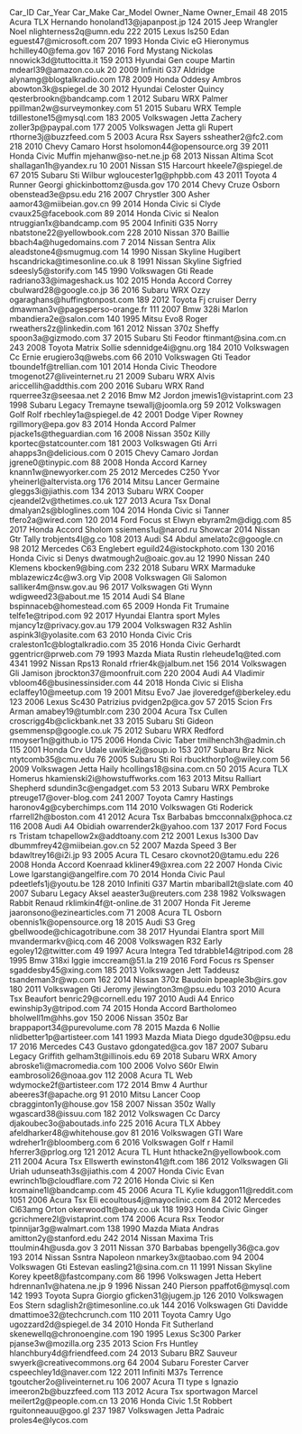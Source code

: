 <TR><TH>Car_ID</TH>
<TH>Car_Year</TH>
<TH>Car_Make</TH>
<TH>Car_Model</TH>
<TH>Owner_Name</TH>
<TH>Owner_Email</TH>
</TR>
<TR><TD>48</TD>
<TD>2015</TD>
<TD>Acura</TD>
<TD>TLX</TD>
<TD>Hernando</TD>
<TD>honoland13@japanpost.jp</TD>
</TR>
<TR><TD>124</TD>
<TD>2015</TD>
<TD>Jeep</TD>
<TD>Wrangler</TD>
<TD>Noel</TD>
<TD>nlighterness2q@umn.edu</TD>
</TR>
<TR><TD>222</TD>
<TD>2015</TD>
<TD>Lexus</TD>
<TD>Is250</TD>
<TD>Edan</TD>
<TD>eguest47@microsoft.com</TD>
</TR>
<TR><TD>207</TD>
<TD>1993</TD>
<TD>Honda</TD>
<TD>Civic eG</TD>
<TD>Hieronymus</TD>
<TD>hchilley40@fema.gov</TD>
</TR>
<TR><TD>167</TD>
<TD>2016</TD>
<TD>Ford</TD>
<TD>Mystang</TD>
<TD>Nickolas</TD>
<TD>nnowick3d@tuttocitta.it</TD>
</TR>
<TR><TD>159</TD>
<TD>2013</TD>
<TD>Hyundai</TD>
<TD>Gen coupe</TD>
<TD>Martin</TD>
<TD>mdearl39@amazon.co.uk</TD>
</TR>
<TR><TD>20</TD>
<TD>2009</TD>
<TD>Infiniti</TD>
<TD>G37</TD>
<TD>Aldridge</TD>
<TD>alynamg@blogtalkradio.com</TD>
</TR>
<TR><TD>178</TD>
<TD>2009</TD>
<TD>Honda</TD>
<TD>Oddesy</TD>
<TD>Ambros</TD>
<TD>abowton3k@spiegel.de</TD>
</TR>
<TR><TD>30</TD>
<TD>2012</TD>
<TD>Hyundai</TD>
<TD>Celoster</TD>
<TD>Quincy</TD>
<TD>qesterbrookn@bandcamp.com</TD>
</TR>
<TR><TD>1</TD>
<TD>2012</TD>
<TD>Subaru</TD>
<TD>WRX</TD>
<TD>Palmer</TD>
<TD>ppillman2w@surveymonkey.com</TD>
</TR>
<TR><TD>51</TD>
<TD>2015</TD>
<TD>Subaru</TD>
<TD>WRX</TD>
<TD>Temple</TD>
<TD>tdillestone15@mysql.com</TD>
</TR>
<TR><TD>183</TD>
<TD>2005</TD>
<TD>Volkswagen</TD>
<TD>Jetta</TD>
<TD>Zachery</TD>
<TD>zoller3p@paypal.com</TD>
</TR>
<TR><TD>177</TD>
<TD>2005</TD>
<TD>Volkswagen</TD>
<TD>Jetta gli</TD>
<TD>Rupert</TD>
<TD>rthorne3j@buzzfeed.com</TD>
</TR>
<TR><TD>5</TD>
<TD>2003</TD>
<TD>Acura</TD>
<TD>Rsx</TD>
<TD>Sayers</TD>
<TD>ssheather2@fc2.com</TD>
</TR>
<TR><TD>218</TD>
<TD>2010</TD>
<TD>Chevy</TD>
<TD>Camaro</TD>
<TD>Horst</TD>
<TD>hsolomon44@opensource.org</TD>
</TR>
<TR><TD>39</TD>
<TD>2011</TD>
<TD>Honda</TD>
<TD>Civic</TD>
<TD>Muffin</TD>
<TD>mjehanw@so-net.ne.jp</TD>
</TR>
<TR><TD>68</TD>
<TD>2013</TD>
<TD>Nissan</TD>
<TD>Altima</TD>
<TD>Scot</TD>
<TD>shallagan1h@yandex.ru</TD>
</TR>
<TR><TD>10</TD>
<TD>2001</TD>
<TD>Nissan</TD>
<TD>S15</TD>
<TD>Harcourt</TD>
<TD>hkeele7@spiegel.de</TD>
</TR>
<TR><TD>67</TD>
<TD>2015</TD>
<TD>Subaru</TD>
<TD>Sti</TD>
<TD>Wilbur</TD>
<TD>wgloucester1g@phpbb.com</TD>
</TR>
<TR><TD>43</TD>
<TD>2011</TD>
<TD>Toyota</TD>
<TD>4 Runner</TD>
<TD>Georgi</TD>
<TD>ghickinbottomz@usda.gov</TD>
</TR>
<TR><TD>170</TD>
<TD>2014</TD>
<TD>Chevy</TD>
<TD>Cruze</TD>
<TD>Osborn</TD>
<TD>obenstead3e@psu.edu</TD>
</TR>
<TR><TD>216</TD>
<TD>2007</TD>
<TD>Chrystler</TD>
<TD>300</TD>
<TD>Asher</TD>
<TD>aamor43@miibeian.gov.cn</TD>
</TR>
<TR><TD>99</TD>
<TD>2014</TD>
<TD>Honda</TD>
<TD>Civic si</TD>
<TD>Clyde</TD>
<TD>cvaux25@facebook.com</TD>
</TR>
<TR><TD>89</TD>
<TD>2014</TD>
<TD>Honda</TD>
<TD>Civic si</TD>
<TD>Nealon</TD>
<TD>ntruggian1x@bandcamp.com</TD>
</TR>
<TR><TD>95</TD>
<TD>2004</TD>
<TD>Infiniti</TD>
<TD>G35</TD>
<TD>Norry</TD>
<TD>nbatstone22@yellowbook.com</TD>
</TR>
<TR><TD>228</TD>
<TD>2010</TD>
<TD>Nissan</TD>
<TD>370</TD>
<TD>Baillie</TD>
<TD>bbach4a@hugedomains.com</TD>
</TR>
<TR><TD>7</TD>
<TD>2014</TD>
<TD>Nissan</TD>
<TD>Sentra</TD>
<TD>Alix</TD>
<TD>aleadstone4@smugmug.com</TD>
</TR>
<TR><TD>14</TD>
<TD>1990</TD>
<TD>Nissan</TD>
<TD>Skyline</TD>
<TD>Hugibert</TD>
<TD>hscandricka@timesonline.co.uk</TD>
</TR>
<TR><TD>8</TD>
<TD>1991</TD>
<TD>Nissan</TD>
<TD>Skyline</TD>
<TD>Sigfried</TD>
<TD>sdeesly5@storify.com</TD>
</TR>
<TR><TD>145</TD>
<TD>1990</TD>
<TD>Volkswagen</TD>
<TD>Gti</TD>
<TD>Reade</TD>
<TD>radriano33@imageshack.us</TD>
</TR>
<TR><TD>102</TD>
<TD>2015</TD>
<TD>Honda</TD>
<TD>Accord</TD>
<TD>Correy</TD>
<TD>cbulward28@google.co.jp</TD>
</TR>
<TR><TD>36</TD>
<TD>2016</TD>
<TD>Subaru</TD>
<TD>WRX</TD>
<TD>Ozzy</TD>
<TD>ogaraghans@huffingtonpost.com</TD>
</TR>
<TR><TD>189</TD>
<TD>2012</TD>
<TD>Toyota</TD>
<TD>Fj cruiser</TD>
<TD>Derry</TD>
<TD>dmawman3v@pagesperso-orange.fr</TD>
</TR>
<TR><TD>111</TD>
<TD>2007</TD>
<TD>Bmw</TD>
<TD>328i</TD>
<TD>Marlon</TD>
<TD>mbandiera2e@salon.com</TD>
</TR>
<TR><TD>140</TD>
<TD>1995</TD>
<TD>Mitsu</TD>
<TD>Evo8</TD>
<TD>Roger</TD>
<TD>rweathers2z@linkedin.com</TD>
</TR>
<TR><TD>161</TD>
<TD>2012</TD>
<TD>Nissan</TD>
<TD>370z</TD>
<TD>Sheffy</TD>
<TD>spoon3a@gizmodo.com</TD>
</TR>
<TR><TD>37</TD>
<TD>2015</TD>
<TD>Subaru</TD>
<TD>Sti</TD>
<TD>Feodor</TD>
<TD>ftinmant@sina.com.cn</TD>
</TR>
<TR><TD>243</TD>
<TD>2008</TD>
<TD>Toyota</TD>
<TD>Matrix</TD>
<TD>Sollie</TD>
<TD>sdennidge4i@gnu.org</TD>
</TR>
<TR><TD>184</TD>
<TD>2010</TD>
<TD>Volkswagen</TD>
<TD>Cc</TD>
<TD>Ernie</TD>
<TD>erugiero3q@webs.com</TD>
</TR>
<TR><TD>66</TD>
<TD>2010</TD>
<TD>Volkswagen</TD>
<TD>Gti</TD>
<TD>Teador</TD>
<TD>tbounde1f@trellian.com</TD>
</TR>
<TR><TD>101</TD>
<TD>2014</TD>
<TD>Honda</TD>
<TD>Civic</TD>
<TD>Theodore</TD>
<TD>tmogenot27@liveinternet.ru</TD>
</TR>
<TR><TD>21</TD>
<TD>2009</TD>
<TD>Subaru</TD>
<TD>WRX</TD>
<TD>Alvis</TD>
<TD>ariccellih@addthis.com</TD>
</TR>
<TR><TD>200</TD>
<TD>2016</TD>
<TD>Subaru</TD>
<TD>WRX</TD>
<TD>Rand</TD>
<TD>rquerree3z@seesaa.net</TD>
</TR>
<TR><TD>2</TD>
<TD>2016</TD>
<TD>Bmw</TD>
<TD>M2</TD>
<TD>Jordon</TD>
<TD>jmewis1@vistaprint.com</TD>
</TR>
<TR><TD>23</TD>
<TD>1998</TD>
<TD>Subaru</TD>
<TD>Legacy</TD>
<TD>Tremayne</TD>
<TD>tsewallj@joomla.org</TD>
</TR>
<TR><TD>59</TD>
<TD>2012</TD>
<TD>Volkswagen</TD>
<TD>Golf</TD>
<TD>Rolf</TD>
<TD>rbechley1a@spiegel.de</TD>
</TR>
<TR><TD>42</TD>
<TD>2001</TD>
<TD>Dodge</TD>
<TD>Viper</TD>
<TD>Rowney</TD>
<TD>rgillmory@epa.gov</TD>
</TR>
<TR><TD>83</TD>
<TD>2014</TD>
<TD>Honda</TD>
<TD>Accord</TD>
<TD>Palmer</TD>
<TD>pjacke1s@theguardian.com</TD>
</TR>
<TR><TD>16</TD>
<TD>2008</TD>
<TD>Nissan</TD>
<TD>350z</TD>
<TD>Killy</TD>
<TD>kportec@statcounter.com</TD>
</TR>
<TR><TD>181</TD>
<TD>2003</TD>
<TD>Volkswagen</TD>
<TD>Gti</TD>
<TD>Arri</TD>
<TD>ahapps3n@delicious.com</TD>
</TR>
<TR><TD>0</TD>
<TD>2015</TD>
<TD>Chevy</TD>
<TD>Camaro</TD>
<TD>Jordan</TD>
<TD>jgrene0@tinypic.com</TD>
</TR>
<TR><TD>88</TD>
<TD>2008</TD>
<TD>Honda</TD>
<TD>Accord</TD>
<TD>Karney</TD>
<TD>knann1w@newyorker.com</TD>
</TR>
<TR><TD>25</TD>
<TD>2012</TD>
<TD>Mercedes</TD>
<TD>C250</TD>
<TD>Yvor</TD>
<TD>yheinerl@altervista.org</TD>
</TR>
<TR><TD>176</TD>
<TD>2014</TD>
<TD>Mitsu</TD>
<TD>Lancer</TD>
<TD>Germaine</TD>
<TD>gleggs3i@jiathis.com</TD>
</TR>
<TR><TD>134</TD>
<TD>2013</TD>
<TD>Subaru</TD>
<TD>WRX</TD>
<TD>Cooper</TD>
<TD>cjeandel2v@thetimes.co.uk</TD>
</TR>
<TR><TD>127</TD>
<TD>2013</TD>
<TD>Acura</TD>
<TD>Tsx</TD>
<TD>Donal</TD>
<TD>dmalyan2s@bloglines.com</TD>
</TR>
<TR><TD>104</TD>
<TD>2014</TD>
<TD>Honda</TD>
<TD>Civic si</TD>
<TD>Tanner</TD>
<TD>tfero2a@wired.com</TD>
</TR>
<TR><TD>120</TD>
<TD>2014</TD>
<TD>Ford</TD>
<TD>Focus st</TD>
<TD>Elwyn</TD>
<TD>ebyram2m@digg.com</TD>
</TR>
<TR><TD>85</TD>
<TD>2017</TD>
<TD>Honda</TD>
<TD>Accord</TD>
<TD>Sholom</TD>
<TD>ssiemens1u@narod.ru</TD>
</TR>
<TR><TD>Showcar</TD>
<TD>2014</TD>
<TD>Nissan</TD>
<TD>Gtr</TD>
<TD>Tally</TD>
<TD>trobjents4l@g.co</TD>
</TR>
<TR><TD>108</TD>
<TD>2013</TD>
<TD>Audi</TD>
<TD>S4</TD>
<TD>Abdul</TD>
<TD>amelato2c@google.cn</TD>
</TR>
<TR><TD>98</TD>
<TD>2012</TD>
<TD>Mercedes</TD>
<TD>C63</TD>
<TD>Englebert</TD>
<TD>eguild24@istockphoto.com</TD>
</TR>
<TR><TD>130</TD>
<TD>2016</TD>
<TD>Honda</TD>
<TD>Civic si</TD>
<TD>Denys</TD>
<TD>dwatmough2u@oaic.gov.au</TD>
</TR>
<TR><TD>12</TD>
<TD>1990</TD>
<TD>Nissan</TD>
<TD>240</TD>
<TD>Klemens</TD>
<TD>kbocken9@bing.com</TD>
</TR>
<TR><TD>232</TD>
<TD>2018</TD>
<TD>Subaru</TD>
<TD>WRX</TD>
<TD>Marmaduke</TD>
<TD>mblazewicz4c@w3.org</TD>
</TR>
<TR><TD>Vip</TD>
<TD>2008</TD>
<TD>Volkswagen</TD>
<TD>Gli</TD>
<TD>Salomon</TD>
<TD>salliker4m@nsw.gov.au</TD>
</TR>
<TR><TD>96</TD>
<TD>2017</TD>
<TD>Volkswagen</TD>
<TD>Gti</TD>
<TD>Wynn</TD>
<TD>wdigweed23@about.me</TD>
</TR>
<TR><TD>15</TD>
<TD>2014</TD>
<TD>Audi</TD>
<TD>S4</TD>
<TD>Blane</TD>
<TD>bspinnaceb@homestead.com</TD>
</TR>
<TR><TD>65</TD>
<TD>2009</TD>
<TD>Honda</TD>
<TD>Fit</TD>
<TD>Trumaine</TD>
<TD>telfe1e@tripod.com</TD>
</TR>
<TR><TD>92</TD>
<TD>2017</TD>
<TD>Hyundai</TD>
<TD>Elantra sport</TD>
<TD>Myles</TD>
<TD>mjancy1z@privacy.gov.au</TD>
</TR>
<TR><TD>179</TD>
<TD>2004</TD>
<TD>Volkswagen</TD>
<TD>R32</TD>
<TD>Ashlin</TD>
<TD>aspink3l@yolasite.com</TD>
</TR>
<TR><TD>63</TD>
<TD>2010</TD>
<TD>Honda</TD>
<TD>Civic</TD>
<TD>Cris</TD>
<TD>craleston1c@blogtalkradio.com</TD>
</TR>
<TR><TD>35</TD>
<TD>2016</TD>
<TD>Honda</TD>
<TD>Civic</TD>
<TD>Gerhardt</TD>
<TD>ggentricr@prweb.com</TD>
</TR>
<TR><TD>79</TD>
<TD>1993</TD>
<TD>Mazda</TD>
<TD>Miata</TD>
<TD>Rustin</TD>
<TD>rleheude1q@ted.com</TD>
</TR>
<TR><TD>4341</TD>
<TD>1992</TD>
<TD>Nissan</TD>
<TD>Rps13</TD>
<TD>Ronald</TD>
<TD>rfrier4k@jalbum.net</TD>
</TR>
<TR><TD>156</TD>
<TD>2014</TD>
<TD>Volkswagen</TD>
<TD>Gli</TD>
<TD>Jamison</TD>
<TD>jbrockton37@moonfruit.com</TD>
</TR>
<TR><TD>220</TD>
<TD>2004</TD>
<TD>Audi</TD>
<TD>A4</TD>
<TD>Vladimir</TD>
<TD>vbloom46@businessinsider.com</TD>
</TR>
<TR><TD>44</TD>
<TD>2018</TD>
<TD>Honda</TD>
<TD>Civic si</TD>
<TD>Elisha</TD>
<TD>eclaffey10@meetup.com</TD>
</TR>
<TR><TD>19</TD>
<TD>2001</TD>
<TD>Mitsu</TD>
<TD>Evo7</TD>
<TD>Jae</TD>
<TD>jloveredgef@berkeley.edu</TD>
</TR>
<TR><TD>123</TD>
<TD>2006</TD>
<TD>Lexus</TD>
<TD>Sc430</TD>
<TD>Patrizius</TD>
<TD>pvidgen2p@ca.gov</TD>
</TR>
<TR><TD>57</TD>
<TD>2015</TD>
<TD>Scion</TD>
<TD>Frs</TD>
<TD>Arman</TD>
<TD>amabey19@tumblr.com</TD>
</TR>
<TR><TD>230</TD>
<TD>2004</TD>
<TD>Acura</TD>
<TD>Tsx</TD>
<TD>Cullen</TD>
<TD>croscrigg4b@clickbank.net</TD>
</TR>
<TR><TD>33</TD>
<TD>2015</TD>
<TD>Subaru</TD>
<TD>Sti</TD>
<TD>Gideon</TD>
<TD>gsemmensp@google.co.uk</TD>
</TR>
<TR><TD>75</TD>
<TD>2012</TD>
<TD>Subaru</TD>
<TD>WRX</TD>
<TD>Redford</TD>
<TD>rmoyser1n@github.io</TD>
</TR>
<TR><TD>175</TD>
<TD>2006</TD>
<TD>Honda</TD>
<TD>Civic</TD>
<TD>Taber</TD>
<TD>tmilhench3h@admin.ch</TD>
</TR>
<TR><TD>115</TD>
<TD>2001</TD>
<TD>Honda</TD>
<TD>Crv</TD>
<TD>Udale</TD>
<TD>uwilkie2j@soup.io</TD>
</TR>
<TR><TD>153</TD>
<TD>2017</TD>
<TD>Subaru</TD>
<TD>Brz</TD>
<TD>Nick</TD>
<TD>ntytcomb35@cmu.edu</TD>
</TR>
<TR><TD>76</TD>
<TD>2005</TD>
<TD>Subaru</TD>
<TD>Sti</TD>
<TD>Roi</TD>
<TD>rbuckthorp1o@wiley.com</TD>
</TR>
<TR><TD>56</TD>
<TD>2009</TD>
<TD>Volkswagen</TD>
<TD>Jetta</TD>
<TD>Haily</TD>
<TD>hcollings18@sina.com.cn</TD>
</TR>
<TR><TD>50</TD>
<TD>2015</TD>
<TD>Acura</TD>
<TD>TLX</TD>
<TD>Homerus</TD>
<TD>hkamienski2i@howstuffworks.com</TD>
</TR>
<TR><TD>163</TD>
<TD>2013</TD>
<TD>Mitsu</TD>
<TD>Ralliart</TD>
<TD>Shepherd</TD>
<TD>sdundin3c@engadget.com</TD>
</TR>
<TR><TD>53</TD>
<TD>2013</TD>
<TD>Subaru</TD>
<TD>WRX</TD>
<TD>Pembroke</TD>
<TD>ptreuge17@over-blog.com</TD>
</TR>
<TR><TD>241</TD>
<TD>2007</TD>
<TD>Toyota</TD>
<TD>Camry</TD>
<TD>Hastings</TD>
<TD>haronov4g@cyberchimps.com</TD>
</TR>
<TR><TD>114</TD>
<TD>2010</TD>
<TD>Volkswagen</TD>
<TD>Gti</TD>
<TD>Roderick</TD>
<TD>rfarrell2h@boston.com</TD>
</TR>
<TR><TD>41</TD>
<TD>2012</TD>
<TD>Acura</TD>
<TD>Tsx</TD>
<TD>Barbabas</TD>
<TD>bmcconnalx@phoca.cz</TD>
</TR>
<TR><TD>116</TD>
<TD>2008</TD>
<TD>Audi</TD>
<TD>A4</TD>
<TD>Obidiah</TD>
<TD>owarrender2k@yahoo.com</TD>
</TR>
<TR><TD>137</TD>
<TD>2017</TD>
<TD>Ford</TD>
<TD>Focus rs</TD>
<TD>Tristam</TD>
<TD>tchapellow2x@addtoany.com</TD>
</TR>
<TR><TD>212</TD>
<TD>2001</TD>
<TD>Lexus</TD>
<TD>Is300</TD>
<TD>Dav</TD>
<TD>dbummfrey42@miibeian.gov.cn</TD>
</TR>
<TR><TD>52</TD>
<TD>2007</TD>
<TD>Mazda</TD>
<TD>Speed 3</TD>
<TD>Ber</TD>
<TD>bdawltrey16@i2i.jp</TD>
</TR>
<TR><TD>93</TD>
<TD>2005</TD>
<TD>Acura</TD>
<TD>TL</TD>
<TD>Cesaro</TD>
<TD>ckovnot20@tamu.edu</TD>
</TR>
<TR><TD>226</TD>
<TD>2008</TD>
<TD>Honda</TD>
<TD>Accord</TD>
<TD>Koenraad</TD>
<TD>kkliner49@xrea.com</TD>
</TR>
<TR><TD>22</TD>
<TD>2007</TD>
<TD>Honda</TD>
<TD>Civic</TD>
<TD>Lowe</TD>
<TD>lgarstangi@angelfire.com</TD>
</TR>
<TR><TD>70</TD>
<TD>2014</TD>
<TD>Honda</TD>
<TD>Civic</TD>
<TD>Paul</TD>
<TD>pdeetlefs1j@youtu.be</TD>
</TR>
<TR><TD>128</TD>
<TD>2010</TD>
<TD>Infiniti</TD>
<TD>G37</TD>
<TD>Martin</TD>
<TD>mbariball2t@slate.com</TD>
</TR>
<TR><TD>40</TD>
<TD>2007</TD>
<TD>Subaru</TD>
<TD>Legacy</TD>
<TD>Aksel</TD>
<TD>aeaster3u@reuters.com</TD>
</TR>
<TR><TD>238</TD>
<TD>1982</TD>
<TD>Volkswagen</TD>
<TD>Rabbit</TD>
<TD>Renaud</TD>
<TD>rklimkin4f@t-online.de</TD>
</TR>
<TR><TD>31</TD>
<TD>2007</TD>
<TD>Honda</TD>
<TD>Fit</TD>
<TD>Jereme</TD>
<TD>jaaronsono@ezinearticles.com</TD>
</TR>
<TR><TD>71</TD>
<TD>2008</TD>
<TD>Acura</TD>
<TD>TL</TD>
<TD>Osborn</TD>
<TD>obennis1k@opensource.org</TD>
</TR>
<TR><TD>18</TD>
<TD>2015</TD>
<TD>Audi</TD>
<TD>S3</TD>
<TD>Greg</TD>
<TD>gbellwoode@chicagotribune.com</TD>
</TR>
<TR><TD>38</TD>
<TD>2017</TD>
<TD>Hyundai</TD>
<TD>Elantra sport</TD>
<TD>Mill</TD>
<TD>mvandermarkv@icq.com</TD>
</TR>
<TR><TD>46</TD>
<TD>2008</TD>
<TD>Volkswagen</TD>
<TD>R32</TD>
<TD>Early</TD>
<TD>egoley12@twitter.com</TD>
</TR>
<TR><TD>49</TD>
<TD>1997</TD>
<TD>Acura</TD>
<TD>Integra</TD>
<TD>Ted</TD>
<TD>tdrabble14@tripod.com</TD>
</TR>
<TR><TD>28</TD>
<TD>1995</TD>
<TD>Bmw</TD>
<TD>318xi</TD>
<TD>Iggie</TD>
<TD>imccream@51.la</TD>
</TR>
<TR><TD>219</TD>
<TD>2016</TD>
<TD>Ford</TD>
<TD>Focus rs</TD>
<TD>Spenser</TD>
<TD>sgaddesby45@xing.com</TD>
</TR>
<TR><TD>185</TD>
<TD>2013</TD>
<TD>Volkswagen</TD>
<TD>Jett</TD>
<TD>Taddeusz</TD>
<TD>tsandeman3r@wp.com</TD>
</TR>
<TR><TD>162</TD>
<TD>2014</TD>
<TD>Nissan</TD>
<TD>370z</TD>
<TD>Baudoin</TD>
<TD>bpeaple3b@irs.gov</TD>
</TR>
<TR><TD>180</TD>
<TD>2011</TD>
<TD>Volkswagen</TD>
<TD>Gti</TD>
<TD>Jeromy</TD>
<TD>jlewington3m@psu.edu</TD>
</TR>
<TR><TD>103</TD>
<TD>2010</TD>
<TD>Acura</TD>
<TD>Tsx</TD>
<TD>Beaufort</TD>
<TD>benric29@cornell.edu</TD>
</TR>
<TR><TD>197</TD>
<TD>2010</TD>
<TD>Audi</TD>
<TD>A4</TD>
<TD>Enrico</TD>
<TD>ewinship3y@tripod.com</TD>
</TR>
<TR><TD>74</TD>
<TD>2015</TD>
<TD>Honda</TD>
<TD>Accord</TD>
<TD>Bartholomeo</TD>
<TD>bholwell1m@hhs.gov</TD>
</TR>
<TR><TD>150</TD>
<TD>2006</TD>
<TD>Nissan</TD>
<TD>350z</TD>
<TD>Bar</TD>
<TD>brappaport34@purevolume.com</TD>
</TR>
<TR><TD>78</TD>
<TD>2015</TD>
<TD>Mazda</TD>
<TD>6</TD>
<TD>Nollie</TD>
<TD>nlidbetter1p@artisteer.com</TD>
</TR>
<TR><TD>141</TD>
<TD>1993</TD>
<TD>Mazda</TD>
<TD>Miata</TD>
<TD>Diego</TD>
<TD>dgude30@psu.edu</TD>
</TR>
<TR><TD>17</TD>
<TD>2016</TD>
<TD>Mercedes</TD>
<TD>C43</TD>
<TD>Gustavo</TD>
<TD>gdongated@ca.gov</TD>
</TR>
<TR><TD>187</TD>
<TD>2007</TD>
<TD>Subaru</TD>
<TD>Legacy</TD>
<TD>Griffith</TD>
<TD>gelham3t@illinois.edu</TD>
</TR>
<TR><TD>69</TD>
<TD>2018</TD>
<TD>Subaru</TD>
<TD>WRX</TD>
<TD>Amory</TD>
<TD>abroske1i@macromedia.com</TD>
</TR>
<TR><TD>100</TD>
<TD>2006</TD>
<TD>Volvo</TD>
<TD>S60r</TD>
<TD>Elwin</TD>
<TD>eambrosoli26@noaa.gov</TD>
</TR>
<TR><TD>112</TD>
<TD>2008</TD>
<TD>Acura</TD>
<TD>TL</TD>
<TD>Web</TD>
<TD>wdymocke2f@artisteer.com</TD>
</TR>
<TR><TD>172</TD>
<TD>2014</TD>
<TD>Bmw</TD>
<TD>4</TD>
<TD>Aurthur</TD>
<TD>abeeres3f@apache.org</TD>
</TR>
<TR><TD>91</TD>
<TD>2010</TD>
<TD>Mitsu</TD>
<TD>Lancer</TD>
<TD>Coop</TD>
<TD>cbragginton1y@house.gov</TD>
</TR>
<TR><TD>158</TD>
<TD>2007</TD>
<TD>Nissan</TD>
<TD>350z</TD>
<TD>Wally</TD>
<TD>wgascard38@issuu.com</TD>
</TR>
<TR><TD>182</TD>
<TD>2012</TD>
<TD>Volkswagen</TD>
<TD>Cc</TD>
<TD>Darcy</TD>
<TD>djakoubec3o@aboutads.info</TD>
</TR>
<TR><TD>225</TD>
<TD>2016</TD>
<TD>Acura</TD>
<TD>TLX</TD>
<TD>Abbey</TD>
<TD>afeldharker48@whitehouse.gov</TD>
</TR>
<TR><TD>81</TD>
<TD>2016</TD>
<TD>Volkswagen</TD>
<TD>GTI</TD>
<TD>Ware</TD>
<TD>wdreher1r@bloomberg.com</TD>
</TR>
<TR><TD>6</TD>
<TD>2016</TD>
<TD>Volkswagen</TD>
<TD>Golf r</TD>
<TD>Hamil</TD>
<TD>hferrer3@prlog.org</TD>
</TR>
<TR><TD>121</TD>
<TD>2012</TD>
<TD>Acura</TD>
<TD>TL</TD>
<TD>Hunt</TD>
<TD>hthacke2n@yellowbook.com</TD>
</TR>
<TR><TD>211</TD>
<TD>2004</TD>
<TD>Acura</TD>
<TD>Tsx</TD>
<TD>Ellswerth</TD>
<TD>ewinston41@ft.com</TD>
</TR>
<TR><TD>186</TD>
<TD>2012</TD>
<TD>Volkswagen</TD>
<TD>Gli</TD>
<TD>Uriah</TD>
<TD>udunseath3s@jiathis.com</TD>
</TR>
<TR><TD>4</TD>
<TD>2007</TD>
<TD>Honda</TD>
<TD>Civic</TD>
<TD>Evan</TD>
<TD>ewrinch1b@cloudflare.com</TD>
</TR>
<TR><TD>72</TD>
<TD>2016</TD>
<TD>Honda</TD>
<TD>Civic si</TD>
<TD>Ken</TD>
<TD>kromaine1l@bandcamp.com</TD>
</TR>
<TR><TD>45</TD>
<TD>2006</TD>
<TD>Acura</TD>
<TD>TL</TD>
<TD>Kylie</TD>
<TD>kduggon11@reddit.com</TD>
</TR>
<TR><TD>1051</TD>
<TD>2006</TD>
<TD>Acura</TD>
<TD>Tsx</TD>
<TD>Eli</TD>
<TD>ecoultous4j@mayoclinic.com</TD>
</TR>
<TR><TD>84</TD>
<TD>2012</TD>
<TD>Mercedes</TD>
<TD>Cl63amg</TD>
<TD>Orton</TD>
<TD>okerwood1t@ebay.co.uk</TD>
</TR>
<TR><TD>118</TD>
<TD>1993</TD>
<TD>Honda</TD>
<TD>Civic</TD>
<TD>Ginger</TD>
<TD>gcrichmere2l@vistaprint.com</TD>
</TR>
<TR><TD>174</TD>
<TD>2006</TD>
<TD>Acura</TD>
<TD>Rsx</TD>
<TD>Teodor</TD>
<TD>tpinnijar3g@walmart.com</TD>
</TR>
<TR><TD>138</TD>
<TD>1990</TD>
<TD>Mazda</TD>
<TD>Miata</TD>
<TD>Andras</TD>
<TD>amitton2y@stanford.edu</TD>
</TR>
<TR><TD>242</TD>
<TD>2014</TD>
<TD>Nissan</TD>
<TD>Maxima</TD>
<TD>Tris</TD>
<TD>ttoulmin4h@usda.gov</TD>
</TR>
<TR><TD>3</TD>
<TD>2011</TD>
<TD>Nissan</TD>
<TD>370</TD>
<TD>Barbabas</TD>
<TD>bpengelly36@ca.gov</TD>
</TR>
<TR><TD>193</TD>
<TD>2014</TD>
<TD>Nissan</TD>
<TD>Ssntra</TD>
<TD>Napoleon</TD>
<TD>nmarkey3x@taobao.com</TD>
</TR>
<TR><TD>94</TD>
<TD>2004</TD>
<TD>Volkswagen</TD>
<TD>Gti</TD>
<TD>Estevan</TD>
<TD>easling21@sina.com.cn</TD>
</TR>
<TR><TD>11</TD>
<TD>1991</TD>
<TD>Nissan</TD>
<TD>Skyline</TD>
<TD>Korey</TD>
<TD>kpeet8@fastcompany.com</TD>
</TR>
<TR><TD>86</TD>
<TD>1996</TD>
<TD>Volkswagen</TD>
<TD>Jetta</TD>
<TD>Hebert</TD>
<TD>hdrennan1v@hatena.ne.jp</TD>
</TR>
<TR><TD>9</TD>
<TD>1996</TD>
<TD>Nissan</TD>
<TD>240</TD>
<TD>Pierson</TD>
<TD>ppaffot6@mysql.com</TD>
</TR>
<TR><TD>142</TD>
<TD>1993</TD>
<TD>Toyota</TD>
<TD>Supra</TD>
<TD>Giorgio</TD>
<TD>gficken31@jugem.jp</TD>
</TR>
<TR><TD>126</TD>
<TD>2010</TD>
<TD>Volkswagen</TD>
<TD>Eos</TD>
<TD>Stern</TD>
<TD>sdaglish2r@timesonline.co.uk</TD>
</TR>
<TR><TD>144</TD>
<TD>2016</TD>
<TD>Volkswagen</TD>
<TD>Gti</TD>
<TD>Davidde</TD>
<TD>dmattimoe32@techcrunch.com</TD>
</TR>
<TR><TD>110</TD>
<TD>2011</TD>
<TD>Toyota</TD>
<TD>Camry</TD>
<TD>Ugo</TD>
<TD>ugozzard2d@spiegel.de</TD>
</TR>
<TR><TD>34</TD>
<TD>2010</TD>
<TD>Honda</TD>
<TD>Fit</TD>
<TD>Sutherland</TD>
<TD>skenewellq@chronoengine.com</TD>
</TR>
<TR><TD>190</TD>
<TD>1995</TD>
<TD>Lexus</TD>
<TD>Sc300</TD>
<TD>Parker</TD>
<TD>pjanse3w@mozilla.org</TD>
</TR>
<TR><TD>235</TD>
<TD>2013</TD>
<TD>Scion</TD>
<TD>Frs</TD>
<TD>Huntley</TD>
<TD>hlanchbury4d@friendfeed.com</TD>
</TR>
<TR><TD>24</TD>
<TD>2013</TD>
<TD>Subaru</TD>
<TD>BRZ</TD>
<TD>Sauveur</TD>
<TD>swyerk@creativecommons.org</TD>
</TR>
<TR><TD>64</TD>
<TD>2004</TD>
<TD>Subaru</TD>
<TD>Forester</TD>
<TD>Carver</TD>
<TD>cspeechley1d@naver.com</TD>
</TR>
<TR><TD>122</TD>
<TD>2011</TD>
<TD>Infiniti</TD>
<TD>M37s</TD>
<TD>Terrence</TD>
<TD>tgoutcher2o@liveinternet.ru</TD>
</TR>
<TR><TD>106</TD>
<TD>2007</TD>
<TD>Acura</TD>
<TD>Tl type s</TD>
<TD>Ignazio</TD>
<TD>imeeron2b@buzzfeed.com</TD>
</TR>
<TR><TD>113</TD>
<TD>2012</TD>
<TD>Acura</TD>
<TD>Tsx sportwagon</TD>
<TD>Marcel</TD>
<TD>meilert2g@people.com.cn</TD>
</TR>
<TR><TD>13</TD>
<TD>2016</TD>
<TD>Honda</TD>
<TD>Civic 1.5t</TD>
<TD>Robbert</TD>
<TD>rguitonneauu@goo.gl</TD>
</TR>
<TR><TD>237</TD>
<TD>1987</TD>
<TD>Volkswagen</TD>
<TD>Jetta</TD>
<TD>Padraic</TD>
<TD>proles4e@lycos.com</TD>
</TR>
